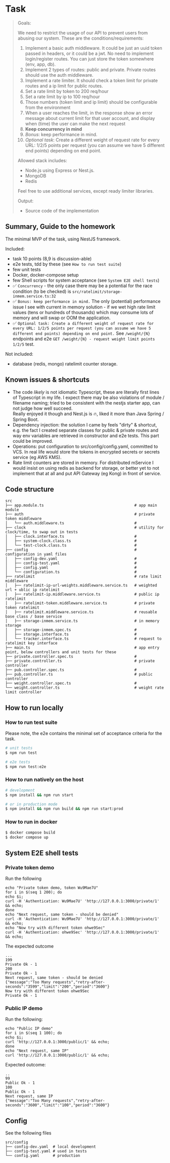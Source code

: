 # Task

> Goals:
> 
> We need to restrict the usage of our API to prevent users from abusing our system. These are the conditions/requirements:
> 
> 1. Implement a basic auth middleware. It could be just an uuid token passed in headers, or it could be a jwt. No need to implement login/register routes. You can just store the token somewhere (env, app, db).
> 2. Implement 2 types of routes: public and private. Private routes should use the auth middleware.
> 3. Implement a rate limiter. It should check a token limit for private routes and a ip limit for public routes.
> 4. Set a rate limit by token to 200 req/hour
> 5. Set a rate limit by ip to 100 req/hour
> 6. Those numbers (token limit and ip limit) should be configurable from the environment
> 7. When a user reaches the limit, in the response show an error message about current limit for that user account, and display when (time) the user can make the next request
> 8. **Keep concurrency in mind**
> 9. _Bonus_: keep performance in mind.
> 10. _Optional task_: Create a different weight of request rate for every URL: 1/2/5 points per request (you can assume we have 5 different end points) depending on end point.
> 
> Allowed stack includes:
> - Node.js using Express or Nest.js.
> - MongoDB
> - Redis
> 
> Feel free to use additional services, except ready limiter libraries.
> 
> Output:
> - Source code of the implementation

## Summary, Guide to the homework

The minimal MVP of the task, using NestJS framework.

Included:
- task 10 points (8,9 is discussion-able)
- e2e tests, tdd by these (see `How to run test suite`)
- few unit tests
- Docker, docker-compose setup
- few Shell scripts for system acceptance (see `System E2E shell tests`)
- ✅ `Concurrency` - the only case there may be a potential for the race condition (to be checked) is 
  `src/ratelimit/storage-inmem.service.ts:32`
- ✅ `Bonus: keep performance in mind.` The only (potential) performance issue I see with 
  current in memory solution - if we wet high rate limit values (tens or hundreds of thousands) which 
  may consume lots of memory and will swap or OOM the application.   
- ✅ `Optional task: Create a different weight of request rate for every URL: 1/2/5 points per request (you can assume we have 5 different end points) depending on end point.`
  See `/weight/{N}` endpoints and e2e `GET /weight/{N} - request weight limit points 1/2/5` test. 

Not included:
- database (redis, mongo) ratelimit counter storage.

## Known issues & shortcuts

- The code _likely_ is not idiomatic Typescript, these are literally first lines of Typescript in my life. 
  I expect there may be also violations of module / filename naming; tried to be consistent with 
  the nestjs starter app, can not judge how well succeed.  
  Really enjoyed it though and Nest.js is 🔥, liked it more than Java Spring / Spring Boot.
- Dependency injection: the solution I came by feels "dirty" & shortcut, 
  e.g. the fact I created separate classes for public & private routes and way env variables 
  are retrieved in constructor and e2e tests. This part could be improved.
- Operations: put configuration to src/config/config.yaml, committed to VCS. 
  In real life would store the tokens in encrypted secrets or secrets service (eg AWS KMS).
- Rate limit counters are stored in memory.
  For distributed mService I would insist on using redis as backend for storage, 
  or better yet to not implement that at all and put API Gateway (eg Kong) in front of service.

## Code structure

```text
src
├── app.module.ts                                        # app main module
├── auth                                                 # private token middleware
│   └── auth.middleware.ts                               #
├── clock                                                # utility for clock/time, to swap out in tests
│   ├── clock.interface.ts                               #
│   ├── system-clock.class.ts                            #
│   └── test-clock.class.ts                              #
├── config                                               # configuration in yaml files
│   ├── config-dev.yaml                                  #
│   ├── config-test.yaml                                 #
│   ├── config.yaml                                      #
│   └── configuration.ts                                 #
├── ratelimit                                            # rate limit middleware
│   ├── ratelimit-ip-url-weights.middleware.service.ts   # weighted url + ublic ip ratelimit
│   ├── ratelimit-ip.middleware.service.ts               # public ip ratelimit
│   ├── ratelimit-token.middleware.service.ts            # private token ratelimit
│   ├── ratelimit.middleware.service.ts                  # reusable base class / base service
│   ├── storage-inmem.service.ts                         # in memory storage 
│   ├── storage-inmem.spec.ts                            #
│   ├── storage.interface.ts                             #
│   └── tracker.interface.ts                             # request to ratelimit key interface
├── main.ts                                              # app entry point, below controllers and unit tests for these
├── private.controller.spec.ts                           #
├── private.controller.ts                                # private controller
├── pub.controller.spec.ts                               #
├── pub.controller.ts                                    # public controller
├── weight.controller.spec.ts                            #
└── weight.controller.ts                                 # weight rate limit controller

```
## How to run locally

### How to run test suite

Please note, the e2e contains the minimal set of acceptance criteria for the task.

```bash
# unit tests
$ npm run test

# e2e tests
$ npm run test:e2e
```

### How to run natively on the host


```bash
# development
$ npm install && npm run start

# or in production mode
$ npm install && npm run build && npm run start:prod
```

### How to run in docker

```bash
$ docker compose build 
$ docker compose up
```

## System E2E shell tests

### Private token demo

Run the following

```shell
echo "Private token demo, token Wu9Mae7U"
for i in $(seq 1 200); do 
echo $i;
curl -H 'Authentication: Wu9Mae7U' 'http://127.0.0.1:3000/private/1' && echo;
done
echo "Next request, same token - should be denied"
curl -H 'Authentication: Wu9Mae7U' 'http://127.0.0.1:3000/private/1' && echo;
echo "Now try with different token ohwe9Sec" 
curl -H 'Authentication: ohwe9Sec' 'http://127.0.0.1:3000/private/1' && echo;
``` 

The expected outcome
```text
...
199
Private Ok - 1
200
Private Ok - 1
Next request, same token - should be denied
{"message":"Too Many requests","retry-after-seconds":"3599","limit":"200","period":"3600"}
Now try with different token ohwe9Sec
Private Ok - 1
```

### Public IP demo

Run the following:

```shell
echo "Public IP demo"
for i in $(seq 1 100); do 
echo $i;
curl 'http://127.0.0.1:3000/public/1' && echo;
done
echo "Next request, same IP"
curl 'http://127.0.0.1:3000/public/1' && echo;
``` 

Expected outcome:

```text
..
99
Public Ok - 1
100
Public Ok - 1
Next request, same IP
{"message":"Too Many requests","retry-after-seconds":"3600","limit":"100","period":"3600"}
```

## Config

See the following files

```text
src/config
├── config-dev.yaml  # local development
├── config-test.yaml # used in tests
└── config.yaml      # production
```
